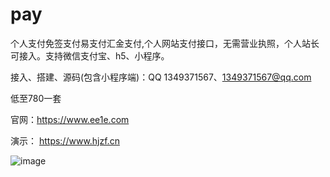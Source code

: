 # pay
个人支付免签支付易支付汇金支付,个人网站支付接口，无需营业执照，个人站长可接入。支持微信支付宝、h5、小程序。


接入、搭建、源码(包含小程序端)：QQ 1349371567、1349371567@qq.com

低至780一套

官网：https://www.ee1e.com

演示：  https://www.hjzf.cn


![image](https://github.com/user-attachments/assets/2c464c50-4392-43f7-a1f7-ef681aad3233)
